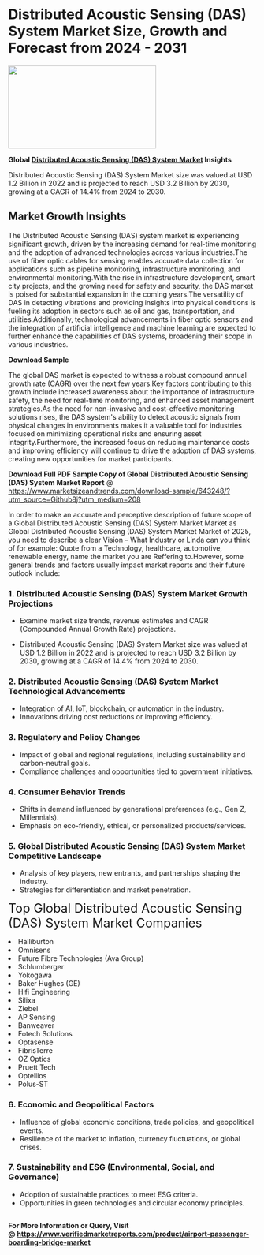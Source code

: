 <H1>Distributed Acoustic Sensing (DAS) System Market Size, Growth and Forecast from 2024 - 2031</H1><img class="aligncenter size-medium wp-image-584254" src="https://thirdeyenews.in/wp-content/uploads/2024/09/Global-Market-Research-300x168.jpeg" alt="" width="300" height="168" /><p><strong>Global&nbsp;<a href="https://www.marketsizeandtrends.com/download-sample/643248/?utm_source=Github8j?utm_medium=208">Distributed Acoustic Sensing (DAS) System Market</a> Insights</strong></p><p>Distributed Acoustic Sensing (DAS) System Market size was valued at USD 1.2 Billion in 2022 and is projected to reach USD 3.2 Billion by 2030, growing at a CAGR of 14.4% from 2024 to 2030.</p><p><h2>Market Growth Insights</h2> <p>The Distributed Acoustic Sensing (DAS) system market is experiencing significant growth, driven by the increasing demand for real-time monitoring and the adoption of advanced technologies across various industries.The use of fiber optic cables for sensing enables accurate data collection for applications such as pipeline monitoring, infrastructure monitoring, and environmental monitoring.With the rise in infrastructure development, smart city projects, and the growing need for safety and security, the DAS market is poised for substantial expansion in the coming years.The versatility of DAS in detecting vibrations and providing insights into physical conditions is fueling its adoption in sectors such as oil and gas, transportation, and utilities.Additionally, technological advancements in fiber optic sensors and the integration of artificial intelligence and machine learning are expected to further enhance the capabilities of DAS systems, broadening their scope in various industries.</p> <p><strong>Download Sample</strong></p> <p>The global DAS market is expected to witness a robust compound annual growth rate (CAGR) over the next few years.Key factors contributing to this growth include increased awareness about the importance of infrastructure safety, the need for real-time monitoring, and enhanced asset management strategies.As the need for non-invasive and cost-effective monitoring solutions rises, the DAS system's ability to detect acoustic signals from physical changes in environments makes it a valuable tool for industries focused on minimizing operational risks and ensuring asset integrity.Furthermore, the increased focus on reducing maintenance costs and improving efficiency will continue to drive the adoption of DAS systems, creating new opportunities for market participants.</p> <p><span class=""><strong>Download Full PDF Sample Copy of Global Distributed Acoustic Sensing (DAS) System Market Report</strong> @ <a href="https://www.marketsizeandtrends.com/download-sample/643248/?utm_source=Github8j?utm_medium=208" target="_blank">https://www.marketsizeandtrends.com/download-sample/643248/?utm_source=Github8j?utm_medium=208</a></span></p><p>In order to make an accurate and perceptive description of future scope of a Global&nbsp;Distributed Acoustic Sensing (DAS) System Market Market as Global&nbsp;Distributed Acoustic Sensing (DAS) System Market Market of 2025, you need to describe a clear Vision &ndash; What Industry or Linda can you think of for example: Quote from a Technology, healthcare, automotive, renewable energy, name the market you are Reffering to.However, some general trends and factors usually impact market reports and their future outlook include:</p><h3>1.&nbsp;<strong>Distributed Acoustic Sensing (DAS) System Market Growth Projections</strong></h3><ul><li>Examine market size trends, revenue estimates and CAGR (Compounded Annual Growth Rate) projections.</li><li><p>Distributed Acoustic Sensing (DAS) System Market size was valued at USD 1.2 Billion in 2022 and is projected to reach USD 3.2 Billion by 2030, growing at a CAGR of 14.4% from 2024 to 2030.</p></li></ul><h3>2.&nbsp;<strong>Distributed Acoustic Sensing (DAS) System Market Technological Advancements</strong></h3><ul><li>Integration of AI, IoT, blockchain, or automation in the industry.</li><li>Innovations driving cost reductions or improving efficiency.</li></ul><h3>3.&nbsp;<strong>Regulatory and Policy Changes</strong></h3><ul><li>Impact of global and regional regulations, including sustainability and carbon-neutral goals.</li><li>Compliance challenges and opportunities tied to government initiatives.</li></ul><h3>4.&nbsp;<strong>Consumer Behavior Trends</strong></h3><ul><li>Shifts in demand influenced by generational preferences (e.g., Gen Z, Millennials).</li><li>Emphasis on eco-friendly, ethical, or personalized products/services.</li></ul><h3>5.&nbsp;<strong>Global Distributed Acoustic Sensing (DAS) System Market Competitive Landscape</strong></h3><ul><li>Analysis of key players, new entrants, and partnerships shaping the industry.</li><li>Strategies for differentiation and market penetration.</li></ul><p data-pm-slice="1 1 []"><span style="color: inherit; font-family: inherit; font-size: 25px;">Top Global Distributed Acoustic Sensing (DAS) System Market Companies</span></p><div class="" data-test-id=""><p><li>Halliburton</li><li> Omnisens</li><li> Future Fibre Technologies (Ava Group)</li><li> Schlumberger</li><li> Yokogawa</li><li> Baker Hughes (GE)</li><li> Hifi Engineering</li><li> Silixa</li><li> Ziebel</li><li> AP Sensing</li><li> Banweaver</li><li> Fotech Solutions</li><li> Optasense</li><li> FibrisTerre</li><li> OZ Optics</li><li> Pruett Tech</li><li> Optellios</li><li> Polus-ST</li></p></div><h3>6.&nbsp;<strong>Economic and Geopolitical Factors</strong></h3><ul><li>Influence of global economic conditions, trade policies, and geopolitical events.</li><li>Resilience of the market to inflation, currency fluctuations, or global crises.</li></ul><h3>7.&nbsp;<strong>Sustainability and ESG (Environmental, Social, and Governance)</strong></h3><ul><li>Adoption of sustainable practices to meet ESG criteria.</li><li>Opportunities in green technologies and circular economy principles.</li></ul><h2><strong style="font-size: 14px;">For More Information or Query, Visit @&nbsp;</strong><a style="background-color: #ffffff; font-size: 14px;" href="https://www.marketsizeandtrends.com/report/distributed-acoustic-sensing-das-system-market/" target="_blank">https://www.verifiedmarketreports.com/product/airport-passenger-boarding-bridge-market</a></h2>